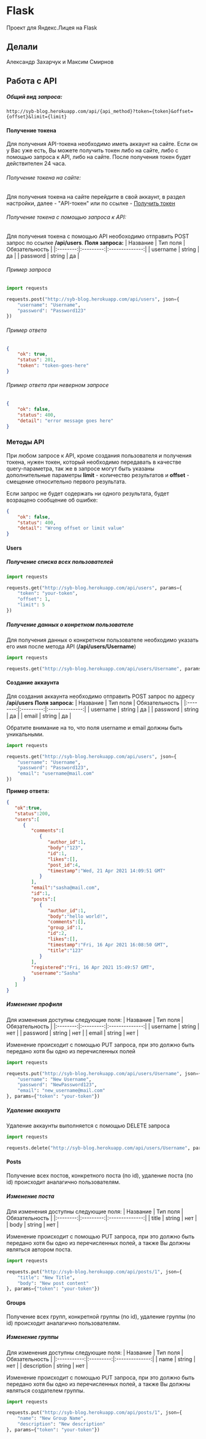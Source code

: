 # Flask

Проект для Яндекс.Лицея на Flask

## Делали

Александр Захарчук и Максим Смирнов

## Работа с АPI

##### Общий вид запроса:
```
http://syb-blog.herokuapp.com/api/{api_method}?token={token}&offset={offset}&limit={limit}
```
#### Получение токена
Для получения API-токена необходимо иметь аккаунт на сайте. Если он у Вас уже есть, Вы можете получить токен либо на сайте, либо с помощью запроса к API, либо на сайте. После получения токен будет действителен 24 часа.
###### Получение токена на сайте:
Для получения токена на сайте перейдите в свой аккаунт, в раздел настройки,  далее - "API-токен" или по ссылке - [Получить токен](http://syb-blog.herokuapp.com/token)
###### Получение токена с помощью запроса к API:
Для получения токена с помощью API необоходимо отправить POST запрос по ссылке **/api/users**.
**Поля запроса:**
| Название | Тип поля  | Обязательность |
|:--------:|:---------:|:--------------:|
| username |  string   |        да      |
| password |  string   |        да      |

###### Пример запроса
```python
import requests

requests.post("http://syb-blog.herokuapp.com/api/users", json={
    "username": "Username",
    "password": "Password123"
})
```
###### Пример ответа
```json
{
    "ok": true,
    "status": 201,
    "token": "token-goes-here"
}
```

###### Пример ответа при неверном запросе
```json
{
    "ok": false,
    "status": 400,
    "detail": "error message goes here"
}
```

### Методы API
При любом запросе к API, кроме создания пользователя и получения токена, нужен токен, который необходимо передавать в качестве query-параметра, так же в запросе могут быть указаны дополнительные параметры **limit** - количество результатов и **offset** - смещение относительно первого результата.

Если запрос не будет содержать ни одного результата, будет возращено сообщение об ошибке:
```json
{
    "ok": false,
    "status": 400,
    "detail": "Wrong offset or limit value"
}
```
#### Users
##### Получение списка всех пользователей
```python
import requests

requests.get("http://syb-blog.herokuapp.com/api/users", params={
    "token": "your-token",
    "offset": 1,
    "limit": 5
})
```
##### Получение данных о конретном пользователе
Для получения данных о конкретном пользователе необходимо указать его имя после метода API (**/api/users/Username**)
```python
import requests

requests.get("http://syb-blog.herokuapp.com/api/users/Username", params={"token": "your-token"})
```
#### Создание аккаунта
Для создания аккаунта необходимо отправить POST запрос по адресу **/api/users**
**Поля запроса:**
| Название | Тип поля  | Обязательность |
|:--------:|:---------:|:--------------:|
| username |  string   |        да      |
| password |  string   |        да      |
|   email  |  string   |        да      |

Обратите внимание на то, что поля username и email должны быть уникальными.
```python
import requests

requests.get("http://syb-blog.herokuapp.com/api/users", json={
    "username": "Username",
    "password": "Password123",
    "email": "username@mail.com"
})
```
**Пример ответа:**
```json
{
   "ok":true,
   "status":200,
   "users":[
      {
         "comments":[
            {
               "author_id":1,
               "body":"123",
               "id":1,
               "likes":[],
               "post_id":4,
               "timestamp":"Wed, 21 Apr 2021 14:09:51 GMT"
            }
         ],
         "email":"sasha@mail.com",
         "id":1,
         "posts":[
            {
               "author_id":1,
               "body":"hello world!",
               "comments":[],
               "group_id":1,
               "id":2,
               "likes":[],
               "timestamp":"Fri, 16 Apr 2021 16:08:50 GMT",
               "title":"123"
            }
         ],
         "registered":"Fri, 16 Apr 2021 15:49:57 GMT",
         "username":"Sasha"
      }
   ]
}
```
##### Изменение профиля
Для изменения доступны следующие поля:
| Название | Тип поля  | Обязательность |
|:--------:|:---------:|:--------------:|
| username |  string   |       нет      |
| password |  string   |       нет      |
|   email  |  string   |       нет      |

Изменение происходит с помощью PUT запроса, при это должно быть передано хотя бы одно из перечисленных полей
```python
import requests

requests.put("http://syb-blog.herokuapp.com/api/users/Username", json={
    "username": "New Username",
    "password": "NewPassword123",
    "email": "new_username@mail.com"
}, params={"token": "your-token"})
```
##### Удаление аккаунта
Удаление аккаунты выполняется с помощью DELETE запроса
```python
import requests

requests.delete("http://syb-blog.herokuapp.com/api/users/Username", params={"token": "your-token"})
```
#### Posts
Получение всех постов, конкретного поста (по id), удаление поста (по id) происходит аналагично пользователям.
##### Изменение поста
Для изменения доступны следующие поля:
| Название | Тип поля  | Обязательность |
|:--------:|:---------:|:--------------:|
|   title  |  string   |       нет      |
|   body   |  string   |       нет      |

Изменение происходит с помощью PUT запроса, при это должно быть передано хотя бы одно из перечисленных полей, а также Вы должны являться автором поста.
```python
import requests

requests.put("http://syb-blog.herokuapp.com/api/posts/1", json={
    "title": "New Title",
    "body": "New post content"
}, params={"token": "your-token"})
```
#### Groups
Получение всех групп, конкретной группы (по id), удаление группы (по id) происходит аналагично пользователям.
##### Изменение группы
Для изменения доступны следующие поля:
|  Название   | Тип поля  | Обязательность |
|:-----------:|:---------:|:--------------:|
|    name     |  string   |       нет      |
| description |  string   |       нет      |

Изменение происходит с помощью PUT запроса, при это должно быть передано хотя бы одно из перечисленных полей, а также Вы должны являться создателем группы.
```python
import requests

requests.put("http://syb-blog.herokuapp.com/api/posts/1", json={
    "name": "New Group Name",
    "description": "New description"
}, params={"token": "your-token"})
```
